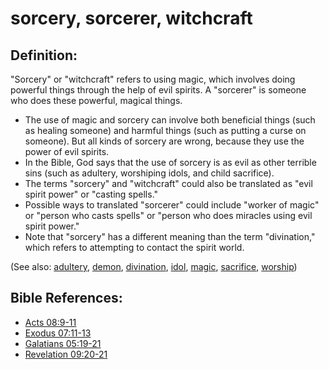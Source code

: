 # sorcery, sorcerer, witchcraft #

## Definition: ##

"Sorcery" or "witchcraft" refers to using magic, which involves doing powerful things through the help of evil spirits. A "sorcerer" is someone who does these powerful, magical things.

* The use of magic and sorcery can involve both beneficial things (such as healing someone) and harmful things (such as putting a curse on someone). But all kinds of sorcery are wrong, because they use the power of evil spirits.
* In the Bible, God says that the use of sorcery is as evil as other terrible sins (such as adultery, worshiping idols, and child sacrifice).
* The terms "sorcery" and "witchcraft" could also be translated as "evil spirit power" or "casting spells."
* Possible ways to translated "sorcerer" could include "worker of magic" or "person who casts spells" or "person who does miracles using evil spirit power."
* Note that "sorcery" has a different meaning than the term "divination," which refers to attempting to contact the spirit world. 

(See also: [adultery](../kt/adultery.md), [demon](../kt/demon.md), [divination](../other/divination.md), [idol](../other/idol.md), [magic](../other/magic.md), [sacrifice](../other/sacrifice.md), [worship](../kt/worship.md))

## Bible References: ##

* [Acts 08:9-11](en/tn/act/help/08/09)
* [Exodus 07:11-13](en/tn/exo/help/07/11)
* [Galatians 05:19-21](en/tn/gal/help/05/19)
* [Revelation 09:20-21](en/tn/rev/help/09/20)